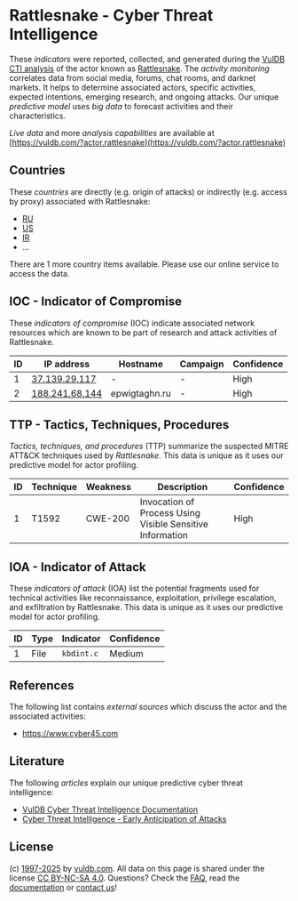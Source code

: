 # Rattlesnake - Cyber Threat Intelligence

These _indicators_ were reported, collected, and generated during the [VulDB CTI analysis](https://vuldb.com/?kb.cti) of the actor known as [Rattlesnake](https://vuldb.com/?actor.rattlesnake). The _activity monitoring_ correlates data from social media, forums, chat rooms, and darknet markets. It helps to determine associated actors, specific activities, expected intentions, emerging research, and ongoing attacks. Our unique _predictive model_ uses _big data_ to forecast activities and their characteristics.

_Live data_ and more _analysis capabilities_ are available at [https://vuldb.com/?actor.rattlesnake](https://vuldb.com/?actor.rattlesnake)

## Countries

These _countries_ are directly (e.g. origin of attacks) or indirectly (e.g. access by proxy) associated with Rattlesnake:

* [RU](https://vuldb.com/?country.ru)
* [US](https://vuldb.com/?country.us)
* [IR](https://vuldb.com/?country.ir)
* ...

There are 1 more country items available. Please use our online service to access the data.

## IOC - Indicator of Compromise

These _indicators of compromise_ (IOC) indicate associated network resources which are known to be part of research and attack activities of Rattlesnake.

ID | IP address | Hostname | Campaign | Confidence
-- | ---------- | -------- | -------- | ----------
1 | [37.139.29.117](https://vuldb.com/?ip.37.139.29.117) | - | - | High
2 | [188.241.68.144](https://vuldb.com/?ip.188.241.68.144) | epwigtaghn.ru | - | High

## TTP - Tactics, Techniques, Procedures

_Tactics, techniques, and procedures_ (TTP) summarize the suspected MITRE ATT&CK techniques used by _Rattlesnake_. This data is unique as it uses our predictive model for actor profiling.

ID | Technique | Weakness | Description | Confidence
-- | --------- | -------- | ----------- | ----------
1 | T1592 | CWE-200 | Invocation of Process Using Visible Sensitive Information | High

## IOA - Indicator of Attack

These _indicators of attack_ (IOA) list the potential fragments used for technical activities like reconnaissance, exploitation, privilege escalation, and exfiltration by Rattlesnake. This data is unique as it uses our predictive model for actor profiling.

ID | Type | Indicator | Confidence
-- | ---- | --------- | ----------
1 | File | `kbdint.c` | Medium

## References

The following list contains _external sources_ which discuss the actor and the associated activities:

* https://www.cyber45.com

## Literature

The following _articles_ explain our unique predictive cyber threat intelligence:

* [VulDB Cyber Threat Intelligence Documentation](https://vuldb.com/?kb.cti)
* [Cyber Threat Intelligence - Early Anticipation of Attacks](https://www.scip.ch/en/?labs.20201022)

## License

(c) [1997-2025](https://vuldb.com/?kb.changelog) by [vuldb.com](https://vuldb.com/?kb.about). All data on this page is shared under the license [CC BY-NC-SA 4.0](https://creativecommons.org/licenses/by-nc-sa/4.0/). Questions? Check the [FAQ](https://vuldb.com/?kb.faq), read the [documentation](https://vuldb.com/?kb) or [contact us](https://vuldb.com/?contact)!
